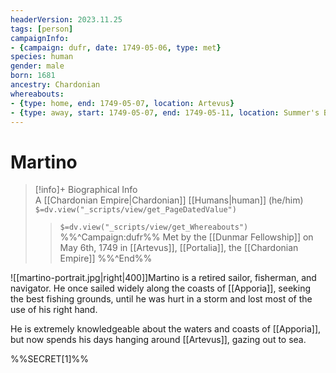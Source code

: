 ```yaml
---
headerVersion: 2023.11.25
tags: [person]
campaignInfo:
- {campaign: dufr, date: 1749-05-06, type: met}
species: human
gender: male
born: 1681
ancestry: Chardonian
whereabouts: 
- {type: home, end: 1749-05-07, location: Artevus}
- {type: away, start: 1749-05-07, end: 1749-05-11, location: Summer's Breeze}
---
```

# Martino
>[!info]+ Biographical Info  
> A [[Chardonian Empire|Chardonian]] [[Humans|human]] (he/him)  
> `$=dv.view("_scripts/view/get_PageDatedValue")`  
>> `$=dv.view("_scripts/view/get_Whereabouts")`  
>> %%^Campaign:dufr%% Met by the [[Dunmar Fellowship]] on May 6th, 1749 in [[Artevus]], [[Portalia]], the [[Chardonian Empire]] %%^End%%

![[martino-portrait.jpg|right|400]]Martino is a retired sailor, fisherman, and navigator. He once sailed widely along the coasts of [[Apporia]], seeking the best fishing grounds, until he was hurt in a storm and lost most of the use of his right hand. 

He is extremely knowledgeable about the waters and coasts of [[Apporia]], but now spends his days hanging around [[Artevus]], gazing out to sea. 

%%SECRET[1]%%
